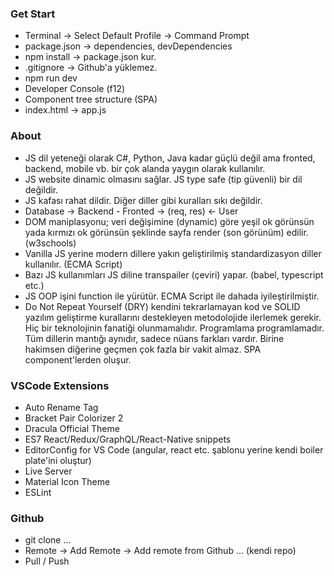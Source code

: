 ### Get Start
- Terminal -> Select Default Profile -> Command Prompt
- package.json -> dependencies, devDependencies
- npm install -> package.json kur. 
- .gitignore -> Github'a yüklemez. 
- npm run dev
- Developer Console (f12)
- Component tree structure (SPA)
- index.html -> app.js

### About
- JS dil yeteneği olarak C#, Python, Java kadar güçlü değil ama
fronted, backend, mobile vb. bir çok alanda yaygın olarak kullanılır.  
- JS website dinamic olmasını sağlar. JS type safe (tip güvenli) bir dil değildir. 
- JS kafası rahat dildir. Diğer diller gibi kuralları sıkı değildir. 
- Database -> Backend - Fronted -> (req, res) <- User
- DOM maniplasyonu; veri değişimine (dynamic) göre yeşil ok görünsün yada kırmızı ok görünsün şeklinde sayfa render (son görünüm) edilir. (w3schools)  
- Vanilla JS yerine modern dillere yakın geliştirilmiş standardizasyon diller kullanılır. (ECMA Script)
- Bazı JS kullanımları JS diline transpailer (çeviri) yapar. (babel, typescript etc.) 
- JS OOP işini function ile yürütür. ECMA Script ile dahada iyileştirilmiştir. 
- Do Not Repeat Yourself (DRY) kendini tekrarlamayan kod ve SOLID yazılım geliştirme kurallarını destekleyen metodolojide ilerlemek gerekir. 
Hiç bir teknolojinin fanatiği olunmamalıdır. Programlama programlamadır.  
Tüm dillerin mantığı aynıdır, sadece nüans farkları vardır.
Birine hakimsen diğerine geçmen çok fazla bir vakit almaz. 
SPA component'lerden oluşur.  

### VSCode Extensions
- Auto Rename Tag
- Bracket Pair Colorizer 2
- Dracula Official Theme
- ES7 React/Redux/GraphQL/React-Native snippets
- EditorConfig for VS Code (angular, react etc. şablonu yerine kendi boiler plate'ini oluştur)
- Live Server
- Material Icon Theme
- ESLint

### Github
- git clone ... 
- Remote -> Add Remote -> Add remote from Github ... (kendi repo)
- Pull / Push


